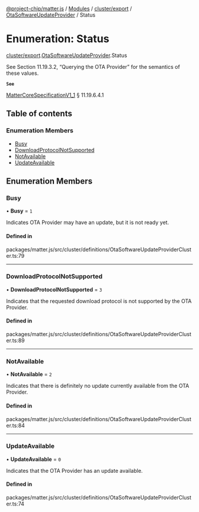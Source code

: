[@project-chip/matter.js](../README.md) / [Modules](../modules.md) / [cluster/export](../modules/cluster_export.md) / [OtaSoftwareUpdateProvider](../modules/cluster_export.OtaSoftwareUpdateProvider.md) / Status

# Enumeration: Status

[cluster/export](../modules/cluster_export.md).[OtaSoftwareUpdateProvider](../modules/cluster_export.OtaSoftwareUpdateProvider.md).Status

See Section 11.19.3.2, “Querying the OTA Provider” for the semantics of these values.

**`See`**

[MatterCoreSpecificationV1_1](../interfaces/spec_export.MatterCoreSpecificationV1_1.md) § 11.19.6.4.1

## Table of contents

### Enumeration Members

- [Busy](cluster_export.OtaSoftwareUpdateProvider.Status.md#busy)
- [DownloadProtocolNotSupported](cluster_export.OtaSoftwareUpdateProvider.Status.md#downloadprotocolnotsupported)
- [NotAvailable](cluster_export.OtaSoftwareUpdateProvider.Status.md#notavailable)
- [UpdateAvailable](cluster_export.OtaSoftwareUpdateProvider.Status.md#updateavailable)

## Enumeration Members

### Busy

• **Busy** = ``1``

Indicates OTA Provider may have an update, but it is not ready yet.

#### Defined in

packages/matter.js/src/cluster/definitions/OtaSoftwareUpdateProviderCluster.ts:79

___

### DownloadProtocolNotSupported

• **DownloadProtocolNotSupported** = ``3``

Indicates that the requested download protocol is not supported by the OTA Provider.

#### Defined in

packages/matter.js/src/cluster/definitions/OtaSoftwareUpdateProviderCluster.ts:89

___

### NotAvailable

• **NotAvailable** = ``2``

Indicates that there is definitely no update currently available from the OTA Provider.

#### Defined in

packages/matter.js/src/cluster/definitions/OtaSoftwareUpdateProviderCluster.ts:84

___

### UpdateAvailable

• **UpdateAvailable** = ``0``

Indicates that the OTA Provider has an update available.

#### Defined in

packages/matter.js/src/cluster/definitions/OtaSoftwareUpdateProviderCluster.ts:74
